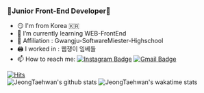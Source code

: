 ### 🙉Junior Front-End Developer🙉

<!--
**JeongTaehwan/JeongTaehwan** is a ✨ _special_ ✨ repository because its `README.md` (this file) appears on your GitHub profile.

Here are some ideas to get you started:
-->
- 😏 I'm from Korea 🇰🇷
- 🌱 I’m currently learning WEB-FrontEnd
- 🏫 Affiliation : Gwangju-SoftwareMiester-Highschool
- 🖨️ I worked in : 웹쟁이 임베들
- 📫 How to reach me: [![Instagram Badge](https://img.shields.io/badge/-Instagram-dd2a7b?style=flat-square&logo=instagram&logoColor=white&link=https://www.instagram.com/x0_ghks1)](https://www.instagram.com/x0_ghks1)
[![Gmail Badge](https://img.shields.io/badge/-Gmail-c14438?style=flat-square&logo=Gmail&logoColor=white&link=mailto:kt26625417@gmail.com)](mailto:kt26625417@gmail.com)

[![Hits](https://hits.seeyoufarm.com/api/count/incr/badge.svg?url=https%3A%2F%2Fgithub.com%2FJeongTaehwan%2Fhit-counter&count_bg=%230F019C&title_bg=%23FFFFFF&icon=css3.svg&icon_color=%231C00C2&title=hits&edge_flat=false)](https://hits.seeyoufarm.com)  
![JeongTaehwan's github stats](https://github-readme-stats.vercel.app/api?username=JeongTaehwan&show_icons=true&theme=tokyonight) ![JeongTaehwan's wakatime stats](https://github-readme-stats.vercel.app/api/top-langs?username=JeongTaehwan&layout=compact)  
